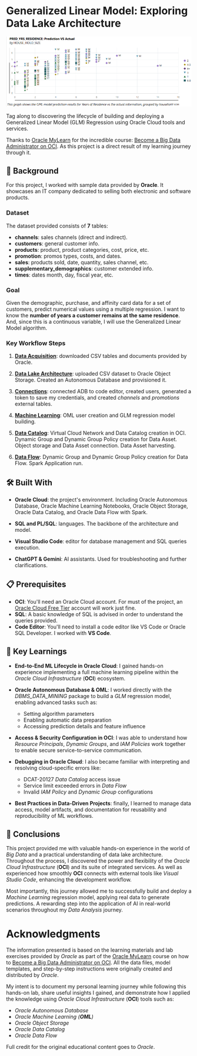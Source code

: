 # Generalized Linear Model: Exploring Data Lake Architecture
![p.18g](/Assets/p.18g.png)
 
Tag along to discovering the lifecycle of building and deploying a Generalized Linear Model (GLM) Regression using Oracle Cloud tools and services.

Thanks to [Oracle MyLearn](https://www.oracle.com/mx/education/training/) for the incredible course: [Become a Big Data Administrator on OCI](https://mylearn.oracle.com/ou/learning-path/become-a-big-data-administrator-on-oci/82899). As this project is a direct result of my learning journey through it.

## 🔎 Background
For this project, I worked with sample data provided by **Oracle**. It showcases an IT company dedicated to selling both electronic and software products. 

### Dataset
The dataset provided consists of **7** tables:
- **channels**: sales channels (direct and indirect).
- **customers**: general customer info.
- **products**: product, product categories, cost, price, etc.
- **promotion**: promos types, costs, and dates.
- **sales**: products sold, date, quantity, sales channel, etc.
- **supplementary_demographics**: customer extended info.
- **times**: dates month, day, fiscal year, etc.

### Goal
Given the demographic, purchase, and affinity card data for a set of customers, predict numerical values using a multiple regression. I want to know the **number of years a customer remains at the same residence**. And, since this is a continuous variable, I will use the Generalized Linear Model algorithm.

###  Key Workflow Steps
1. [**Data Acquisition**](/1.%20Data_Acquisition/): downloaded CSV tables and documents provided by Oracle. 

2. [**Data Lake Architecture**](/2.%20Datalake_Architecture/): uploaded CSV dataset to Oracle Object Storage. Created an Autonomous Database and provisioned it.

3. [**Connections**](/3.%20Connections/): connected ADB to code editor, created users, generated a token to save my credentials, and created *channels* and *promotions* external tables.

4. [**Machine Learning**](/4.%20Machine_Learning/): OML user creation and GLM regression model building.

5. [**Data Catalog**](/5.%20Data_Catalog/): Virtual Cloud Network and Data Catalog creation in OCI. Dynamic Group and Dynamic Group Policy creation for Data Asset. Object storage and Data Asset connection. Data Asset harvesting.

6. [**Data Flow**](/6.%20Data%20Flow/): Dynamic Group and Dynamic Group Policy creation for Data Flow. Spark Application run.

## 🛠️ Built With
- **Oracle Cloud**: the project's environment. Including Oracle Autonomous Database, Oracle Machine Learning Notebooks, Oracle Object Storage, Oracle Data Catalog, and Oracle Data Flow with Spark.

- **SQL and PL/SQL**: languages. The backbone of the architecture and model.

- **Visual Studio Code**: editor for database management and SQL queries execution.

- **ChatGPT & Gemini**: AI assistants. Used for troubleshooting and further clarifications.

## 📋 Prerequisites
- **OCI**: You'll need an Oracle Cloud account. For must of the project, an [Oracle Cloud Free Tier](https://www.oracle.com/mx/cloud/free/) account will work just fine.
- **SQL**: A basic knowledge of SQL is advised in order to understand the queries provided.
- **Code Editor**: You'll need to install a code editor like VS Code or Oracle SQL Developer. I worked with **VS Code**.

## 🧠 Key Learnings
-  **End-to-End ML Lifecycle in Oracle Cloud**: I gained hands-on experience implementing a full machine learning pipeline within the *Oracle Cloud Infrastructure* (**OCI**) ecosystem. 

- **Oracle Autonomous Database & OML**: I worked directly with the *DBMS_DATA_MINING* package to build a *GLM* regression model, enabling advanced tasks such as:
    * Setting algorithm parameters
    * Enabling automatic data preparation
    * Accessing prediction details and feature influence

- **Access & Security Configuration in OCI**: I was able to understand how *Resource Principals*, *Dynamic Groups*, and *IAM Policies* work together to enable secure service-to-service communication.

- **Debugging in Oracle Cloud**: I also became familiar with interpreting and resolving cloud-specific errors like:
    * DCAT-20127 *Data Catalog* access issue
    * Service limit exceeded errors in *Data Flow*
    * Invalid *IAM Policy* and *Dynamic Group* configurations

- **Best Practices in Data-Driven Projects**: finally, I learned to manage data access, model artifacts, and documentation for reusability and reproducibility of ML workflows.

## 📝 Conclusions
This project provided me with valuable hands-on experience in the world of *Big Data* and a practical understanding of data lake architecture. Throughout the process, I discovered the power and flexibility of the *Oracle Cloud Infrastructure* (**OCI**) and its suite of integrated services. As well as experienced how smoothly **OCI** connects with external tools like *Visual Studio Code*, enhancing the development workflow.

Most importantly, this journey allowed me to successfully build and deploy a *Machine Learning* regression model, applying real data to generate predictions. A rewarding step into the application of AI in real-world scenarios throughout my *Data Analysis* journey.

# Acknowledgments
The information presented is based on the learning materials and lab exercises provided by *Oracle* as part of the [Oracle MyLearn](https://www.oracle.com/mx/education/training/) course on how to  [Become a Big Data Administrator on OCI](https://mylearn.oracle.com/ou/learning-path/become-a-big-data-administrator-on-oci/82899). All the data files, model templates, and step-by-step instructions were originally created and distributed by *Oracle*.

My intent is to document my personal learning journey while following this hands-on lab, share useful insights I gained, and demonstrate how I applied the knowledge using *Oracle Cloud Infrastructure* (**OCI**) tools such as:

- *Oracle Autonomous Database*
- *Oracle Machine Learning (**OML**)*
- *Oracle Object Storage*
- *Oracle Data Catalog*
- *Oracle Data Flow*

Full credit for the original educational content goes to *Oracle*.